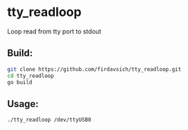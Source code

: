 # tty_readloop
Loop read from tty port to stdout


## Build:
```bash
git clone https://github.com/firdavsich/tty_readloop.git
cd tty_readloop
go build
```

## Usage:
```
./tty_readloop /dev/ttyUSB0

```